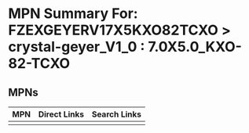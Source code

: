 



# MPN Summary For: FZEXGEYERV17X5KXO82TCXO > crystal-geyer_V1_0 : 7.0X5.0_KXO-82-TCXO

## MPNs
  

|MPN|Direct Links|Search Links|
| :--- | :--- | :--- |
||||
